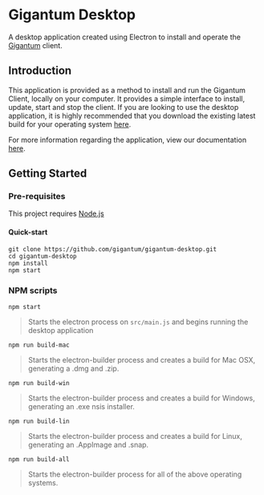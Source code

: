# Gigantum Desktop
A desktop application created using Electron to install and operate the [Gigantum](http://www.gigantum.com) client.


## Introduction

This application is provided as a method to install and run the Gigantum Client, locally on your computer. It provides a simple interface to install, update, start and stop the client. If you are looking to use the desktop application, it is highly recommended that you download the existing latest build for your operating system [here](http://www.gigantum.com/download).

For more information regarding the application, view our documentation [here](https://docs.gigantum.com/docs/what-is-gigantum).


## Getting Started

### Pre-requisites
This project requires [Node.js](https://nodejs.org/en/)


#### Quick-start

```
git clone https://github.com/gigantum/gigantum-desktop.git
cd gigantum-desktop
npm install
npm start
```

### NPM scripts
`npm start`
> Starts the electron process on `src/main.js` and begins running the desktop application

`npm run build-mac`
> Starts the electron-builder process and creates a build for Mac OSX, generating a .dmg and .zip.

`npm run build-win`
> Starts the electron-builder process and creates a build for Windows, generating an .exe nsis installer.

`npm run build-lin`
> Starts the electron-builder process and creates a build for Linux, generating an .AppImage and .snap.

`npm run build-all`
> Starts the electron-builder process for all of the above operating systems.

